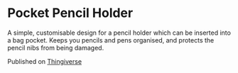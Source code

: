 # Pocket Pencil Holder
A simple, customisable design for a pencil holder which can be inserted into a bag pocket. Keeps you pencils and pens organised, and protects the pencil nibs from being damaged.

Published on [Thingiverse](https://www.thingiverse.com/thing:6667827)

